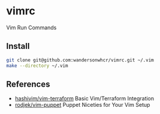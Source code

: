 # vimrc

Vim Run Commands

## Install

```bash
git clone git@github.com:wandersonwhcr/vimrc.git ~/.vim
make --directory ~/.vim
```

## References

* [hashivim/vim-terraform](https://github.com/hashivim/vim-terraform) Basic Vim/Terraform Integration
* [rodjek/vim-puppet](https://github.com/rodjek/vim-puppet) Puppet Niceties for Your Vim Setup
